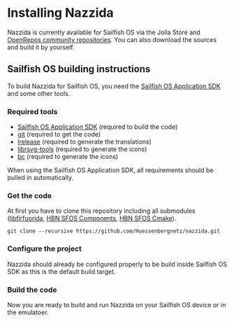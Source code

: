 # Installing Nazzida

Nazzida is currently available for Sailfish OS via the Jolla Store and [OpenRepos community repositories](https://openrepos.net/content/huessenbergnetz/nazzida). You can also download the sources and build it by yourself.

## Sailfish OS building instructions

To build Nazzida for Sailfish OS, you need the [Sailfish OS Application SDK](https://docs.sailfishos.org/Tools/Sailfish_SDK/) and some other tools.

### Required tools
* [Sailfish OS Application SDK](https://docs.sailfishos.org/Tools/Sailfish_SDK/) (required to build the code)
* [git](https://git-scm.com/) (required to get the code)
* [lrelease](https://doc.qt.io/qt-5/linguist-manager.html) (required to generate the translations)
* [librsvg-tools](https://wiki.gnome.org/Projects/LibRsvg) (required to generate the icons)
* [bc](http://www.gnu.org/software/bc/bc.html) (required to generate the icons)

When using the Sailfish OS Application SDK, all requirements should be pulled in automatically.

### Get the code
At first you have to clone this repository including all submodules ([libfirfuorida](https://github.com/Huessenbergnetz/libfirfuorida/), [HBN SFOS Components](https://github.com/Huessenbergnetz/HBN_SFOS_Components), [HBN SFOS Cmake](https://github.com/Huessenbergnetz/HBN_SFOS_Cmake)).

    git clone --recursive https://github.com/Huessenbergnetz/nazzida.git

### Configure the project
Nazzida should already be configured properly to be build inside Sailfish OS SDK as this is the default build target.

### Build the code
Now you are ready to build and run Nazzida on your Sailfish OS device or in the emulatoer.
